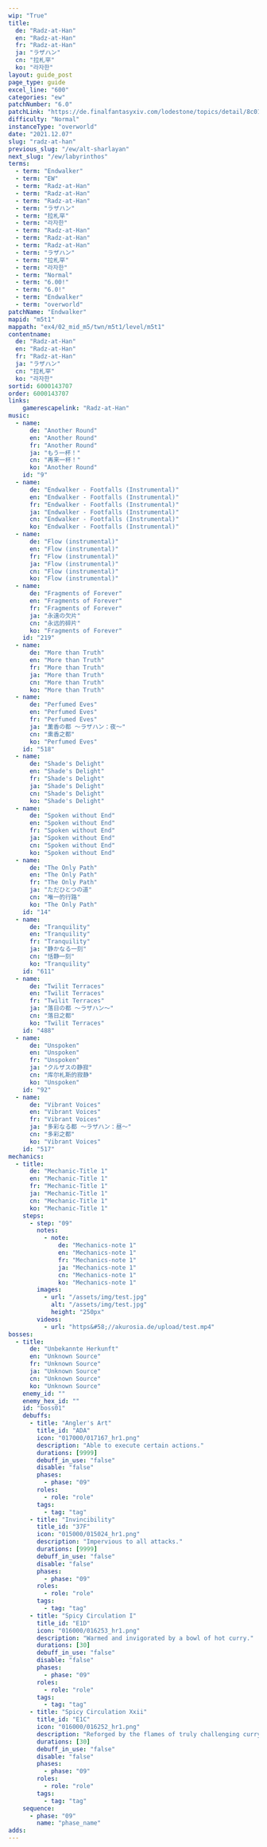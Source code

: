 ```yaml
---
wip: "True"
title:
  de: "Radz-at-Han"
  en: "Radz-at-Han"
  fr: "Radz-at-Han"
  ja: "ラザハン"
  cn: "拉札罕"
  ko: "라자한"
layout: guide_post
page_type: guide
excel_line: "600"
categories: "ew"
patchNumber: "6.0"
patchLink: "https://de.finalfantasyxiv.com/lodestone/topics/detail/8c0146ce7f89035f0f27dcad1edcf30d3037fcf5"
difficulty: "Normal"
instanceType: "overworld"
date: "2021.12.07"
slug: "radz-at-han"
previous_slug: "/ew/alt-sharlayan"
next_slug: "/ew/labyrinthos"
terms:
  - term: "Endwalker"
  - term: "EW"
  - term: "Radz-at-Han"
  - term: "Radz-at-Han"
  - term: "Radz-at-Han"
  - term: "ラザハン"
  - term: "拉札罕"
  - term: "라자한"
  - term: "Radz-at-Han"
  - term: "Radz-at-Han"
  - term: "Radz-at-Han"
  - term: "ラザハン"
  - term: "拉札罕"
  - term: "라자한"
  - term: "Normal"
  - term: "6.00!"
  - term: "6.0!"
  - term: "Endwalker"
  - term: "overworld"
patchName: "Endwalker"
mapid: "m5t1"
mappath: "ex4/02_mid_m5/twn/m5t1/level/m5t1"
contentname:
  de: "Radz-at-Han"
  en: "Radz-at-Han"
  fr: "Radz-at-Han"
  ja: "ラザハン"
  cn: "拉札罕"
  ko: "라자한"
sortid: 6000143707
order: 6000143707
links:
    gamerescapelink: "Radz-at-Han"
music:
  - name:
      de: "Another Round"
      en: "Another Round"
      fr: "Another Round"
      ja: "もう一杯！"
      cn: "再来一杯！"
      ko: "Another Round"
    id: "9"
  - name:
      de: "Endwalker - Footfalls (Instrumental)"
      en: "Endwalker - Footfalls (Instrumental)"
      fr: "Endwalker - Footfalls (Instrumental)"
      ja: "Endwalker - Footfalls (Instrumental)"
      cn: "Endwalker - Footfalls (Instrumental)"
      ko: "Endwalker - Footfalls (Instrumental)"
  - name:
      de: "Flow (instrumental)"
      en: "Flow (instrumental)"
      fr: "Flow (instrumental)"
      ja: "Flow (instrumental)"
      cn: "Flow (instrumental)"
      ko: "Flow (instrumental)"
  - name:
      de: "Fragments of Forever"
      en: "Fragments of Forever"
      fr: "Fragments of Forever"
      ja: "永遠の欠片"
      cn: "永远的碎片"
      ko: "Fragments of Forever"
    id: "219"
  - name:
      de: "More than Truth"
      en: "More than Truth"
      fr: "More than Truth"
      ja: "More than Truth"
      cn: "More than Truth"
      ko: "More than Truth"
  - name:
      de: "Perfumed Eves"
      en: "Perfumed Eves"
      fr: "Perfumed Eves"
      ja: "薫香の都 ～ラザハン：夜～"
      cn: "熏香之都"
      ko: "Perfumed Eves"
    id: "518"
  - name:
      de: "Shade's Delight"
      en: "Shade's Delight"
      fr: "Shade's Delight"
      ja: "Shade's Delight"
      cn: "Shade's Delight"
      ko: "Shade's Delight"
  - name:
      de: "Spoken without End"
      en: "Spoken without End"
      fr: "Spoken without End"
      ja: "Spoken without End"
      cn: "Spoken without End"
      ko: "Spoken without End"
  - name:
      de: "The Only Path"
      en: "The Only Path"
      fr: "The Only Path"
      ja: "ただひとつの道"
      cn: "唯一的行路"
      ko: "The Only Path"
    id: "14"
  - name:
      de: "Tranquility"
      en: "Tranquility"
      fr: "Tranquility"
      ja: "静かなる一刻"
      cn: "恬静一刻"
      ko: "Tranquility"
    id: "611"
  - name:
      de: "Twilit Terraces"
      en: "Twilit Terraces"
      fr: "Twilit Terraces"
      ja: "落日の都 ～ラザハン～"
      cn: "落日之都"
      ko: "Twilit Terraces"
    id: "488"
  - name:
      de: "Unspoken"
      en: "Unspoken"
      fr: "Unspoken"
      ja: "クルザスの静寂"
      cn: "库尔札斯的寂静"
      ko: "Unspoken"
    id: "92"
  - name:
      de: "Vibrant Voices"
      en: "Vibrant Voices"
      fr: "Vibrant Voices"
      ja: "多彩なる都 ～ラザハン：昼～"
      cn: "多彩之都"
      ko: "Vibrant Voices"
    id: "517"
mechanics:
  - title:
      de: "Mechanic-Title 1"
      en: "Mechanic-Title 1"
      fr: "Mechanic-Title 1"
      ja: "Mechanic-Title 1"
      cn: "Mechanic-Title 1"
      ko: "Mechanic-Title 1"
    steps:
      - step: "09"
        notes:
          - note:
              de: "Mechanics-note 1"
              en: "Mechanics-note 1"
              fr: "Mechanics-note 1"
              ja: "Mechanics-note 1"
              cn: "Mechanics-note 1"
              ko: "Mechanics-note 1"
        images:
          - url: "/assets/img/test.jpg"
            alt: "/assets/img/test.jpg"
            height: "250px"
        videos:
          - url: "https&#58;//akurosia.de/upload/test.mp4"
bosses:
  - title:
      de: "Unbekannte Herkunft"
      en: "Unknown Source"
      fr: "Unknown Source"
      ja: "Unknown Source"
      cn: "Unknown Source"
      ko: "Unknown Source"
    enemy_id: ""
    enemy_hex_id: ""
    id: "boss01"
    debuffs:
      - title: "Angler's Art"
        title_id: "ADA"
        icon: "017000/017167_hr1.png"
        description: "Able to execute certain actions."
        durations: [9999]
        debuff_in_use: "false"
        disable: "false"
        phases:
          - phase: "09"
        roles:
          - role: "role"
        tags:
          - tag: "tag"
      - title: "Invincibility"
        title_id: "37F"
        icon: "015000/015024_hr1.png"
        description: "Impervious to all attacks."
        durations: [9999]
        debuff_in_use: "false"
        disable: "false"
        phases:
          - phase: "09"
        roles:
          - role: "role"
        tags:
          - tag: "tag"
      - title: "Spicy Circulation I"
        title_id: "E1D"
        icon: "016000/016253_hr1.png"
        description: "Warmed and invigorated by a bowl of hot curry."
        durations: [30]
        debuff_in_use: "false"
        disable: "false"
        phases:
          - phase: "09"
        roles:
          - role: "role"
        tags:
          - tag: "tag"
      - title: "Spicy Circulation Xxii"
        title_id: "E1C"
        icon: "016000/016252_hr1.png"
        description: "Reforged by the flames of truly challenging curry."
        durations: [30]
        debuff_in_use: "false"
        disable: "false"
        phases:
          - phase: "09"
        roles:
          - role: "role"
        tags:
          - tag: "tag"
    sequence:
      - phase: "09"
        name: "phase_name"
adds:
---
```


